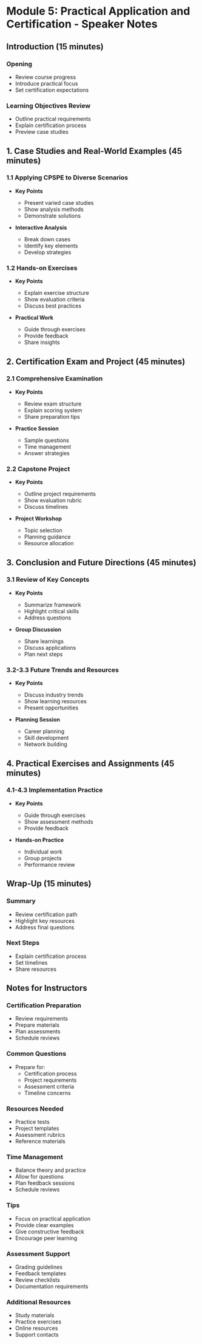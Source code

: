 # Module 5: Practical Application and Certification - Speaker Notes

## Introduction (15 minutes)

### Opening
- Review course progress
- Introduce practical focus
- Set certification expectations

### Learning Objectives Review
- Outline practical requirements
- Explain certification process
- Preview case studies

## 1. Case Studies and Real-World Examples (45 minutes)

### 1.1 Applying CPSPE to Diverse Scenarios
- **Key Points**
  - Present varied case studies
  - Show analysis methods
  - Demonstrate solutions
  
- **Interactive Analysis**
  - Break down cases
  - Identify key elements
  - Develop strategies

### 1.2 Hands-on Exercises
- **Key Points**
  - Explain exercise structure
  - Show evaluation criteria
  - Discuss best practices
  
- **Practical Work**
  - Guide through exercises
  - Provide feedback
  - Share insights

## 2. Certification Exam and Project (45 minutes)

### 2.1 Comprehensive Examination
- **Key Points**
  - Review exam structure
  - Explain scoring system
  - Share preparation tips
  
- **Practice Session**
  - Sample questions
  - Time management
  - Answer strategies

### 2.2 Capstone Project
- **Key Points**
  - Outline project requirements
  - Show evaluation rubric
  - Discuss timelines
  
- **Project Workshop**
  - Topic selection
  - Planning guidance
  - Resource allocation

## 3. Conclusion and Future Directions (45 minutes)

### 3.1 Review of Key Concepts
- **Key Points**
  - Summarize framework
  - Highlight critical skills
  - Address questions
  
- **Group Discussion**
  - Share learnings
  - Discuss applications
  - Plan next steps

### 3.2-3.3 Future Trends and Resources
- **Key Points**
  - Discuss industry trends
  - Show learning resources
  - Present opportunities
  
- **Planning Session**
  - Career planning
  - Skill development
  - Network building

## 4. Practical Exercises and Assignments (45 minutes)

### 4.1-4.3 Implementation Practice
- **Key Points**
  - Guide through exercises
  - Show assessment methods
  - Provide feedback
  
- **Hands-on Practice**
  - Individual work
  - Group projects
  - Performance review

## Wrap-Up (15 minutes)

### Summary
- Review certification path
- Highlight key resources
- Address final questions

### Next Steps
- Explain certification process
- Set timelines
- Share resources

## Notes for Instructors

### Certification Preparation
- Review requirements
- Prepare materials
- Plan assessments
- Schedule reviews

### Common Questions
- Prepare for:
  - Certification process
  - Project requirements
  - Assessment criteria
  - Timeline concerns

### Resources Needed
- Practice tests
- Project templates
- Assessment rubrics
- Reference materials

### Time Management
- Balance theory and practice
- Allow for questions
- Plan feedback sessions
- Schedule reviews

### Tips
- Focus on practical application
- Provide clear examples
- Give constructive feedback
- Encourage peer learning

### Assessment Support
- Grading guidelines
- Feedback templates
- Review checklists
- Documentation requirements

### Additional Resources
- Study materials
- Practice exercises
- Online resources
- Support contacts 